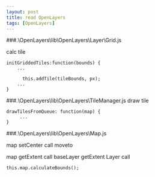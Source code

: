 ```yaml
---
layout: post
title: read OpenLayers 
tags: [OpenLayers]
---
```


###.\OpenLayers\lib\OpenLayers\Layer\Grid.js

calc tile 

    initGriddedTiles:function(bounds) {
        ...

          this.addTile(tileBounds, px);
        ...
    }

###.\OpenLayers\lib\OpenLayers\TileManager.js
draw tile

    drawTilesFromQueue: function(map) {
         ...
    }


###.\OpenLayers\lib\OpenLayers\Map.js

map setCenter call moveto


map getExtent call baseLayer getExtent Layer call 

    this.map.calculateBounds();

